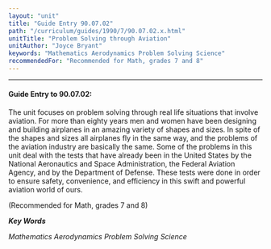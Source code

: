```yaml
---
layout: "unit"
title: "Guide Entry 90.07.02"
path: "/curriculum/guides/1990/7/90.07.02.x.html"
unitTitle: "Problem Solving through Aviation"
unitAuthor: "Joyce Bryant"
keywords: "Mathematics Aerodynamics Problem Solving Science"
recommendedFor: "Recommended for Math, grades 7 and 8"
---
```

<body>
<hr/>
 <h4>
  Guide Entry to 90.07.02:
 </h4>
 The unit focuses on problem solving through real life situations that involve aviation. For more than eighty years men and women have been designing and building airplanes in an amazing variety of shapes and sizes. In spite of the shapes and sizes all airplanes fly in the same way, and the problems of the aviation industry are basically the same. Some of the problems in this unit deal with the tests that have already been in the United States by the National Aeronautics and Space Administration, the Federal Aviation Agency, and by the Department of Defense. These tests were done in order to ensure safety, convenience, and efficiency in this swift and powerful aviation world of ours.
 <p>
  (Recommended for Math, grades 7 and 8)
 </p>
<p>
  <b>
   <i>
    Key Words
   </i>
  </b>
  <br/>
 </p>
 <p>
  <i>
   Mathematics Aerodynamics Problem Solving Science
  </i>
 </p>

</body>